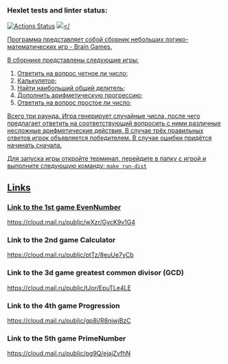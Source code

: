 ### Hexlet tests and linter status:
[![Actions Status](https://github.com/reshetovsn/java-project-61/workflows/hexlet-check/badge.svg)](https://github.com/reshetovsn/java-project-61/actions)
<a href="https://codeclimate.com/github/reshetovsn/java-project-61/maintainability"><img src="https://api.codeclimate.com/v1/badges/e65c9fd6c574a55be356/maintainability" /></

Программа представляет собой сборник небольших логико-математических игр - Brain Games.

В сборнике представлены следующие игры:

1. Ответить на вопрос четное ли число;
2. Калькулятор;
3. Найти наибольший общий делитель;
4. Дополнить арифметическую прогрессию;
5. Ответить на вопрос простое ли число;

Всего три раунда. Игра генерирует случайные числа, после чего предлагает ответить на соответствующий вопросить с ними различные несложные арифметические действия. В случае трёх правильных ответов игрок объявляется победителем. В случае ошибки придётся начинать сначала.

Для запуска игры откройте терминал, перейдите в папку с игрой и выполните следующую команду:
`make run-dist`

## Links
### Link to the 1st game EvenNumber
https://cloud.mail.ru/public/wXzr/GycK9v1G4
### Link to the 2nd game Calculator
https://cloud.mail.ru/public/ptTz/8euUe7yCb
### Link to the 3d game greatest common divisor (GCD)
https://cloud.mail.ru/public/tJor/EpuTLe4LE
### Link to the 4th game Progression
https://cloud.mail.ru/public/gp8i/R8niwjBzC
### Link to the 5th game PrimeNumber
https://cloud.mail.ru/public/pg9Q/ejajZvfhN
